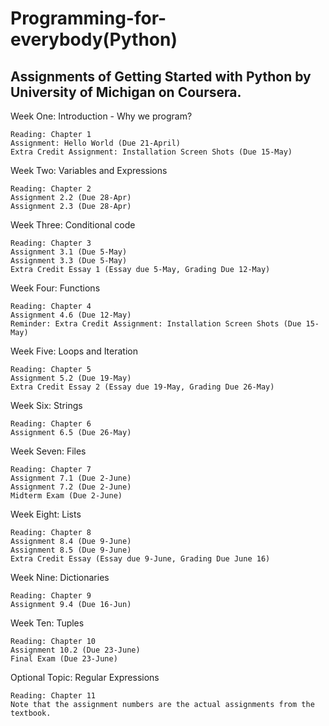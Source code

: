 # Programming-for-everybody(Python)
## Assignments of Getting Started with Python by University of Michigan on Coursera.
 
 Week One: Introduction - Why we program?

    Reading: Chapter 1
    Assignment: Hello World (Due 21-April)
    Extra Credit Assignment: Installation Screen Shots (Due 15-May)

Week Two: Variables and Expressions

    Reading: Chapter 2
    Assignment 2.2 (Due 28-Apr)
    Assignment 2.3 (Due 28-Apr)

Week Three: Conditional code

    Reading: Chapter 3
    Assignment 3.1 (Due 5-May)
    Assignment 3.3 (Due 5-May)
    Extra Credit Essay 1 (Essay due 5-May, Grading Due 12-May)

Week Four: Functions

    Reading: Chapter 4
    Assignment 4.6 (Due 12-May)
    Reminder: Extra Credit Assignment: Installation Screen Shots (Due 15-May)

Week Five: Loops and Iteration

    Reading: Chapter 5
    Assignment 5.2 (Due 19-May)
    Extra Credit Essay 2 (Essay due 19-May, Grading Due 26-May)

Week Six: Strings

    Reading: Chapter 6
    Assignment 6.5 (Due 26-May)

Week Seven: Files

    Reading: Chapter 7
    Assignment 7.1 (Due 2-June)
    Assignment 7.2 (Due 2-June)
    Midterm Exam (Due 2-June)

Week Eight: Lists

    Reading: Chapter 8
    Assignment 8.4 (Due 9-June)
    Assignment 8.5 (Due 9-June)
    Extra Credit Essay (Essay due 9-June, Grading Due June 16)

Week Nine: Dictionaries

    Reading: Chapter 9
    Assignment 9.4 (Due 16-Jun)

Week Ten: Tuples

    Reading: Chapter 10
    Assignment 10.2 (Due 23-June)
    Final Exam (Due 23-June)

Optional Topic: Regular Expressions

    Reading: Chapter 11
    Note that the assignment numbers are the actual assignments from the textbook.

